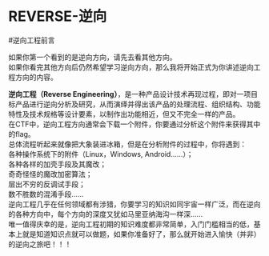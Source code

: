 # REVERSE-逆向

#逆向工程前言

如果你第一个看到的是逆向方向，请先去看其他方向。  
如果你看完其他方向后仍然希望学习逆向方向，那么我将开始正式为你讲述逆向工程方向的内容。

**逆向工程（Reverse Engineering）**，是一种产品设计技术再现过程，即对一项目标产品进行逆向分析及研究，从而演绎并得出该产品的处理流程、组织结构、功能特性及技术规格等设计要素，以制作出功能相近，但又不完全一样的产品。  
在CTF中，逆向工程方向通常会下载一个附件，你要通过分析这个附件来获得其中的flag。  
总体流程听起来就像把大象装进冰箱，但是在分析附件的过程中，你将遇到：  
各种操作系统下的附件（Linux，Windows, Android......）；  
各种各样的加壳手段及其魔改；  
奇奇怪怪的魔改加密算法；  
层出不穷的反调试手段；  
数不胜数的混淆手段......  
逆向工程几乎在任何领域都有涉猎，你要学习的知识如同宇宙一样广泛，而在逆向的各种方向中，每个方向的深度又犹如马里亚纳海沟一样深......  
唯一值得庆幸的是，逆向工程初期的知识难度都非常简单，入门门槛相当的低，基本上就是知道知识点就可以做题，如果你准备好了，那么就开始进入愉快（并非）的逆向之旅吧！！！  
